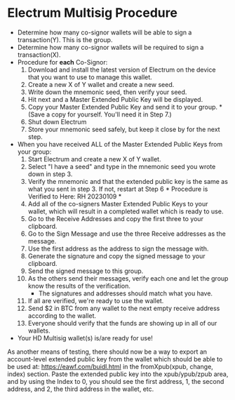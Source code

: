 # Electrum Multisig Procedure
* Determine how many co-signor wallets will be able to sign a transaction(Y). This is the group.
* Determine how many co-signor wallets will be required to sign a transaction(X).
* Procedure for **each** Co-Signor:
   1. Download and install the latest version of Electrum on the device that you want to use to manage this wallet.
   2. Create a new X of Y wallet and create a new seed. 
   3. Write down the mnemonic seed, then verify your seed.
   4. Hit next and a Master Extended Public Key will be displayed.
   5. Copy your Master Extended Public Key and send it to your group. *(Save a copy for yourself. You'll need it in Step 7.)
   6. Shut down Electrum
   7. Store your mnemonic seed safely, but keep it close by for the next step.
 * When you have received ALL of the Master Extended Public Keys from your group:
   1. Start Electrum and create a new X of Y wallet.
   2. Select "I have a seed" and type in the mnemonic seed you wrote down in step 3.
   3. Verify the mnemonic and that the extended public key is the same as what you sent in step 3. If not, restart at Step 6 \* Procedure is Verified to Here: RH 20230109 \*
   4. Add all of the co-signers Master Extended Public Keys to your wallet, which will result in a completed wallet which is ready to use.
   5. Go to the Receive Addresses and copy the first three to your clipboard.
   6. Go to the Sign Message and use the three Receive addresses as the message.
   7. Use the first address as the address to sign the message with.
   8. Generate the signature and copy the signed message to your clipboard.
   9. Send the signed message to this group.
   10. As the others send their messages, verify each one and let the group know the results of the verification.
       * The signatures and addresses should match what you have.
   12. If all are verified, we're ready to use the wallet.
   13. Send $2 in BTC from any wallet to the next empty receive address according to the wallet.
   14. Everyone should verify that the funds are showing up in all of our wallets.
 * Your HD Multisig wallet(s) is/are ready for use!



As another means of testing, there should now be a way to export an account-level extended public key from the wallet which should be able to be used at: https://eawf.com/buidl.html in the fromXpub(xpub, change, index) section. Paste the extended public key into the xpub/ypub/zpub area, and by using the Index to 0, you should see the first address, 1, the second address, and 2, the third address in the wallet, etc.
